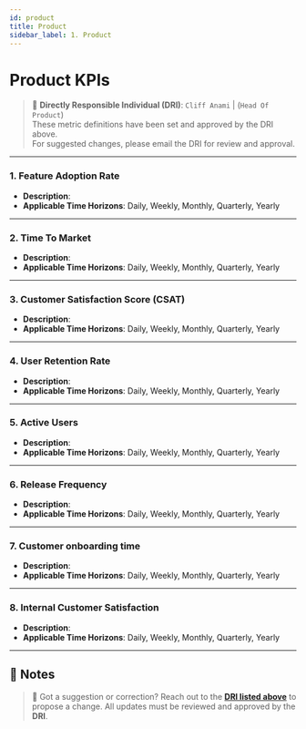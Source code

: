 ```yaml
---
id: product
title: Product
sidebar_label: 1. Product
---
```


# Product KPIs

> 📌 <span id="dri">**Directly Responsible Individual (DRI)**: `Cliff Anami` | (`Head Of Product`)</span>  
> These metric definitions have been set and approved by the DRI above.  
> For suggested changes, please email the DRI for review and approval.

---

### 1. Feature Adoption Rate

- **Description**:
- **Applicable Time Horizons**: Daily, Weekly, Monthly, Quarterly, Yearly

---

### 2. Time To Market

- **Description**:
- **Applicable Time Horizons**: Daily, Weekly, Monthly, Quarterly, Yearly

---

### 3. Customer Satisfaction Score (CSAT)

- **Description**:
- **Applicable Time Horizons**: Daily, Weekly, Monthly, Quarterly, Yearly

---

### 4. User Retention Rate

- **Description**:
- **Applicable Time Horizons**: Daily, Weekly, Monthly, Quarterly, Yearly

---

### 5. Active Users

- **Description**:
- **Applicable Time Horizons**: Daily, Weekly, Monthly, Quarterly, Yearly

---

### 6. Release Frequency

- **Description**:
- **Applicable Time Horizons**: Daily, Weekly, Monthly, Quarterly, Yearly

---

### 7. Customer onboarding time

- **Description**:
- **Applicable Time Horizons**: Daily, Weekly, Monthly, Quarterly, Yearly

---

### 8. Internal Customer Satisfaction

- **Description**:
- **Applicable Time Horizons**: Daily, Weekly, Monthly, Quarterly, Yearly

---

## 📝 Notes

> 🔄 Got a suggestion or correction? Reach out to the [**DRI listed above**](#dri) to propose a change. All updates must be reviewed and approved by the **DRI**.
